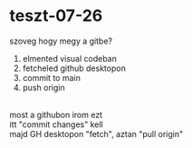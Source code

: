 # teszt-07-26
szoveg hogy megy a gitbe? <br>
1. elmented visual codeban <br>
2. fetcheled github desktopon <br>
3. commit to main <br>
4. push origin<br>
<br>
most a githubon irom ezt<br>
itt "commit changes" kell<br>
majd GH desktopon "fetch", aztan "pull origin"
